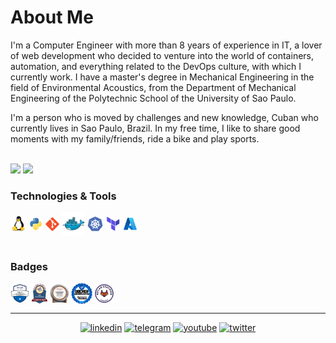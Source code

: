 # About Me

I'm a Computer Engineer with more than 8 years of experience in IT, a lover of web development who decided to venture into the world of containers, automation, and everything related to the DevOps culture, with which I currently work. I have a master's degree in Mechanical Engineering in the field of Environmental Acoustics, from the Department of Mechanical Engineering of the Polytechnic School of the University of Sao Paulo.

I'm a person who is moved by challenges and new knowledge, Cuban who currently lives in Sao Paulo, Brazil. In my free time, I like to share good moments with my family/friends, ride a bike and play sports.

<br/>

<div>
  <img height="160em" src="https://github-readme-stats.vercel.app/api/top-langs/?username=adejonghm&layout=compact&border_radius=10&theme=onedark">
  <img height="160em" src="https://github-readme-stats.vercel.app/api?username=adejonghm&show_icons=true&count_private=true&include_all_commits=true&custom_title=Alejandro's%20GitHub%20Stats&hide=issues&border_radius=10&theme=onedark"/>
</div>

### Technologies & Tools

<div style="display: inline_block">
  <img align="center" alt="linux" width="5%" src="https://raw.githubusercontent.com/devicons/devicon/master/icons/linux/linux-original.svg">
  <img align="center" alt="python" width="4.5%" src="https://raw.githubusercontent.com/devicons/devicon/master/icons/python/python-original.svg">
  <img align="center" alt="git" width="4.4%" src="https://raw.githubusercontent.com/devicons/devicon/master/icons/git/git-original.svg">
  <img align="center" alt="docker" width="7.3%" src="https://raw.githubusercontent.com/devicons/devicon/master/icons/docker/docker-original.svg">
  <img align="center" alt="kubernetes" width="5%" src="https://raw.githubusercontent.com/devicons/devicon/master/icons/kubernetes/kubernetes-plain.svg">
  <img align="center" alt="terraform" width="5%" src="https://raw.githubusercontent.com/devicons/devicon/master/icons/terraform/terraform-original.svg">
  <img align="center" alt="azure" width="4.3%" src="https://raw.githubusercontent.com/devicons/devicon/master/icons/azure/azure-original.svg">
</div>

<br/>

### Badges

<div style="display: inline_block">
  <img align="center" alt="azure-fundamentals" width="6%" src="./badges/azure-fundamentals.png">
  <img align="center" alt="sre-fundamentals" width="5%" src="./badges/sre-foundation.png">
  <img align="center" alt="oci-fundamentals" width="6%" src="./badges/oci-foundations.png">
  <img align="center" alt="docker-linuxtips" width="6.6%" src="./badges/docker-badge.png">
  <img align="center" alt="gitlab-associate" width="6%" src="./badges/gitlab-associate.png">
</div>

---

<div align="center">

  [![linkedin](https://img.shields.io/badge/-LinkedIn-%230077B5?style=for-the-badge&logo=linkedin&logoColor=white)](https://www.linkedin.com/in/adejonghm)
  [![telegram](https://img.shields.io/badge/Telegram-2CA5E0?style=for-the-badge&logo=telegram&logoColor=white)](https://t.me/adejonghm)
  [![youtube](https://img.shields.io/badge/YouTube-FF0000?style=for-the-badge&logo=youtube&logoColor=white)](https://www.youtube.com/channel/UCgoPSCfoyiSlsdWMMxfq43Q)
  [![twitter](https://img.shields.io/badge/Twitter-1DA1F2?style=for-the-badge&logo=twitter&logoColor=white)](https://twitter.com/adejonghm)

</div>
